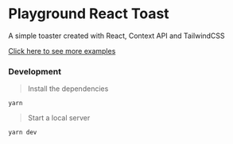 # Playground React Toast

A simple toaster created with React, Context API and TailwindCSS

[Click here to see more examples](https://github.com/cicerohen/playground)

### Development

> Install the dependencies

```
yarn
```

> Start a local server

```
yarn dev
```
